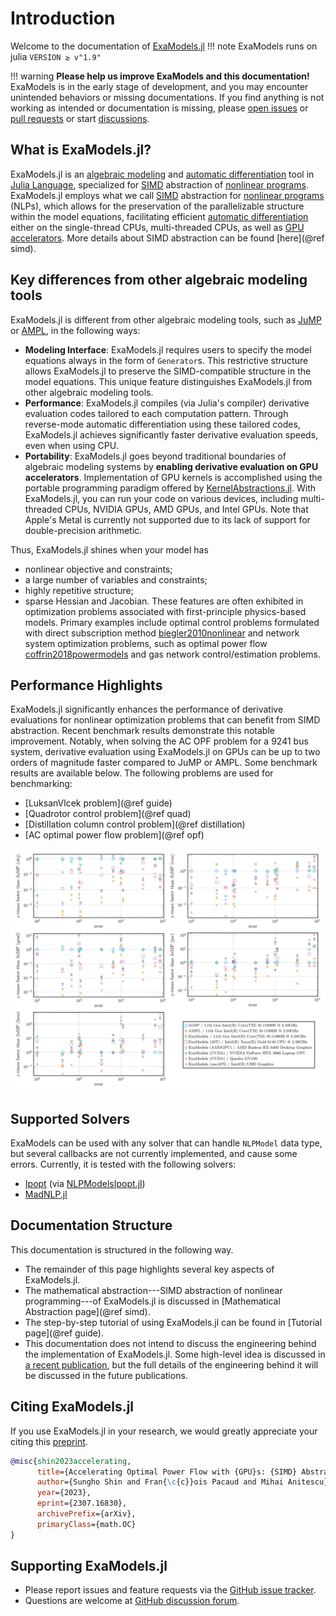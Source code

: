# Introduction

Welcome to the documentation of [ExaModels.jl](https://github.com/sshin23/ExaModels.jl)	
!!! note
    ExaModels runs on julia `VERSION ≥ v"1.9"`

!!! warning
	**Please help us improve ExaModels and this documentation!** ExaModels is in the early stage of development, and you may encounter unintended behaviors or missing documentations. If you find anything is not working as intended or documentation is missing, please [open issues](https://github.com/sshin/ExaModels.jl/issues) or [pull requests](https://github.com/sshin/ExaModels.jl/pulls) or start [discussions](https://github.com/sshin/ExaModels.jl/discussions). 

## What is ExaModels.jl?
ExaModels.jl is an [algebraic modeling](https://en.wikipedia.org/wiki/Algebraic_modeling_language) and [automatic differentiation](https://en.wikipedia.org/wiki/Automatic_differentiation) tool in [Julia Language](https://julialang.org/), specialized for [SIMD](https://en.wikipedia.org/wiki/Single_instruction,_multiple_data) abstraction of [nonlinear programs](https://en.wikipedia.org/wiki/Nonlinear_programming). ExaModels.jl employs what we call [SIMD](https://en.wikipedia.org/wiki/Single_instruction,_multiple_data) abstraction for [nonlinear programs](https://en.wikipedia.org/wiki/Nonlinear_programming) (NLPs), which allows for the preservation of the parallelizable structure within the model equations, facilitating efficient [automatic differentiation](https://en.wikipedia.org/wiki/Automatic_differentiation) either on the single-thread CPUs, multi-threaded CPUs, as well as [GPU accelerators](https://en.wikipedia.org/wiki/Graphics_processing_unit). More details about SIMD abstraction can be found [here](@ref simd).

## Key differences from other algebraic modeling tools
ExaModels.jl is different from other algebraic modeling tools, such as [JuMP](https://github.com/jump-dev/JuMP.jl) or [AMPL](https://ampl.com/), in the following ways:
- **Modeling Interface**: ExaModels.jl requires users to specify the model equations always in the form of `Generator`s. This restrictive structure allows ExaModels.jl to preserve the SIMD-compatible structure in the model equations. This unique feature distinguishes ExaModels.jl from other algebraic modeling tools.
- **Performance**: ExaModels.jl compiles (via Julia's compiler) derivative evaluation codes tailored to each computation pattern. Through reverse-mode automatic differentiation using these tailored codes, ExaModels.jl achieves significantly faster derivative evaluation speeds, even when using CPU.
- **Portability**: ExaModels.jl goes beyond traditional boundaries of
algebraic modeling systems by **enabling derivative evaluation on GPU
accelerators**. Implementation of GPU kernels is accomplished using
the portable programming paradigm offered by
[KernelAbstractions.jl](https://github.com/JuliaGPU/KernelAbstractions.jl).
With ExaModels.jl, you can run your code on various devices, including
multi-threaded CPUs, NVIDIA GPUs, AMD GPUs, and Intel GPUs. Note that
Apple's Metal is currently not supported due to its lack of support
for double-precision arithmetic.

Thus, ExaModels.jl shines when your model has
- nonlinear objective and constraints;
- a large number of variables and constraints;
- highly repetitive structure;
- sparse Hessian and Jacobian.
These features are often exhibited in optimization problems associated with first-principle physics-based models. Primary examples include optimal control problems formulated with direct subscription method [biegler2010nonlinear](@cite) and network system optimization problems, such as optimal power flow [coffrin2018powermodels](@cite) and gas network control/estimation problems.

## Performance Highlights
ExaModels.jl significantly enhances the performance of
derivative evaluations for nonlinear optimization problems that can
benefit from SIMD abstraction. Recent benchmark results demonstrate
this notable improvement. Notably, when solving the AC OPF problem for
a 9241 bus system, derivative evaluation using ExaModels.jl on GPUs
can be up to two orders of magnitude faster compared to JuMP or
AMPL. Some benchmark results are available below. The following 
problems are used for benchmarking:
- [LuksanVlcek problem](@ref guide)
- [Quadrotor control problem](@ref quad)
- [Distillation column control problem](@ref distillation)
- [AC optimal power flow problem](@ref opf)

![benchmark](./assets/benchmark.svg)

## Supported Solvers
ExaModels can be used with any solver that can handle `NLPModel` data type, but several callbacks are not currently implemented, and cause some errors. Currently, it is tested with the following solvers:
- [Ipopt](https://github.com/JuliaSmoothOptimizers/NLPModelsIpopt.jl) (via [NLPModelsIpopt.jl](https://github.com/JuliaSmoothOptimizers/NLPModelsIpopt.jl))
- [MadNLP.jl](https://github.com/MadNLP/MadNLP.jl)

## Documentation Structure
This documentation is structured in the following way.
- The remainder of this page highlights several key aspects of ExaModels.jl.
- The mathematical abstraction---SIMD abstraction of nonlinear programming---of ExaModels.jl is discussed in [Mathematical Abstraction page](@ref simd).
- The step-by-step tutorial of using ExaModels.jl can be found in [Tutorial page](@ref guide).
- This documentation does not intend to discuss the engineering behind the implementation of ExaModels.jl. Some high-level idea is discussed in [a recent publication](https://arxiv.org/abs/2307.16830), but the full details of the engineering behind it will be discussed in the future publications.


## Citing ExaModels.jl
If you use ExaModels.jl in your research, we would greatly appreciate your citing this [preprint](https://arxiv.org/abs/2307.16830).
```bibtex
@misc{shin2023accelerating,
      title={Accelerating Optimal Power Flow with {GPU}s: {SIMD} Abstraction of Nonlinear Programs and Condensed-Space Interior-Point Methods}, 
      author={Sungho Shin and Fran{\c{c}}ois Pacaud and Mihai Anitescu},
      year={2023},
      eprint={2307.16830},
      archivePrefix={arXiv},
      primaryClass={math.OC}
}
```

## Supporting ExaModels.jl
- Please report issues and feature requests via the [GitHub issue tracker](https://github.com/sshin/ExaModels.jl/issues).
- Questions are welcome at [GitHub discussion forum](https://github.com/sshin23/ExaModels.jl/discussions).
